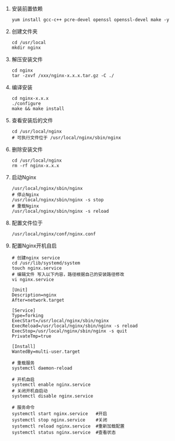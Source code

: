 1. 安装前置依赖

   ```shell
   yum install gcc-c++ pcre-devel openssl openssl-devel make -y
   ```

2. 创建文件夹

   ```
   cd /usr/local
   mkdir nginx
   ```

3. 解压安装文件

   ```shell
   cd nginx
   tar -zxvf /xxx/nginx-x.x.x.tar.gz -C ./
   ```

4. 编译安装

   ```shell
   cd nginx-x.x.x
   ./configure
   make && make install
   ```

5. 查看安装后的文件

   ```shell
   cd /usr/local/nginx
   # 可执行文件位于 /usr/local/nginx/sbin/nginx
   ```

6. 删除安装文件

   ```shell
   cd /usr/local/nginx
   rm -rf nginx-x.x.x
   ```

7. 启动Nginx

   ```shell
   /usr/local/nginx/sbin/nginx
   # 停止Nginx
   /usr/local/nginx/sbin/nginx -s stop
   # 重载Nginx
   /usr/local/nginx/sbin/nginx -s reload
   ```

8. 配置文件位于

   ```
   /usr/local/nginx/conf/nginx.conf
   ```

9. 配置Nginx开机自启

   ```shell
   # 创建nginx service
   cd /usr/lib/systemd/system
   touch nginx.service
   # 编辑文件 写入以下内容，路径根据自己的安装路径修改
   vi nginx.service
   ```

   ```
   [Unit]
   Description=nginx
   After=network.target
   
   [Service]
   Type=forking
   ExecStart=/usr/local/nginx/sbin/nginx
   ExecReload=/usr/local/nginx/sbin/nginx -s reload
   ExecStop=/usr/local/nginx/sbin/nginx -s quit
   PrivateTmp=true
   
   [Install]
   WantedBy=multi-user.target
   ```

   ```shell
   # 重载服务
   systemctl daemon-reload
   ```

   ```shell
   # 开机自启
   systemctl enable nginx.service
   # 关闭开机自启动
   systemctl disable nginx.service
   ```

   ```shell
   # 服务命令
   systemctl start nginx.service   #开启
   systemctl stop nginx.service    #关闭
   systemctl reload nginx.service  #重新加载配置
   systemctl status nginx.service  #查看状态
   ```

